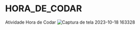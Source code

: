 # HORA_DE_CODAR
Atividade Hora de Codar 
![Captura de tela 2023-10-18 163328](https://github.com/VictorGoncalves27/HORA_DE_CODAR/assets/142261805/a7ea3f45-4537-4943-ae37-6f1ef24169a5)


